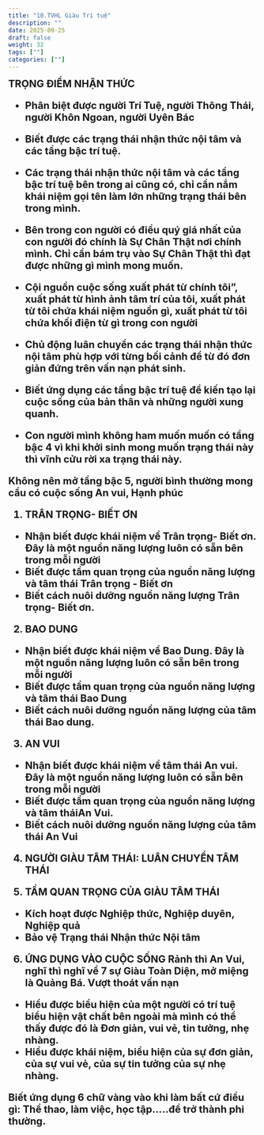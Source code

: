 ```yaml
---
title: "10.TVHL Giàu Trí tuệ"
description: ""
date: 2025-09-25
draft: false
weight: 32
tags: [""]
categories: [""]
---
```


<!-- # 1. TVHL Nhận thức về nhân quả -->
<div style="font-size:20px;">
<span style="font-weight: bold"> TRỌNG ĐIỂM NHẬN THỨC <span>

- Phân biệt được người Trí Tuệ, người Thông Thái, người Khôn Ngoan, người Uyên Bác

- Biết được các trạng thái nhận thức nội tâm và các tầng bậc trí tuệ.

- Các trạng thái nhận thức nội tâm và các tầng bậc trí tuệ bên trong ai cũng có, chỉ cần nắm khái niệm gọi tên làm lớn những trạng thái bên trong mình.

- Bên trong con người có điều quý giá nhất của con người đó chính là Sự Chân Thật nơi chính mình. Chỉ cần bám trụ vào Sự Chân Thật thì đạt được những gì mình mong muốn.

- Cội nguồn cuộc sống xuất phát từ chính tôi”, xuất phát từ hình ảnh tâm trí của tôi, xuất phát từ tôi chứa khái niệm nguồn gì, xuất phát từ tôi chứa khối điện từ gì trong con người

- Chủ động luân chuyển các trạng thái nhận thức nội tâm phù hợp với từng bối cảnh để từ đó đơn giản đứng trên vấn nạn phát sinh.

- Biết ứng dụng các tầng bậc trí tuệ để kiến tạo lại cuộc sống của bản thân và những người xung quanh.

- Con người mình không ham muốn muốn có tầng bậc 4 vì khi khởi sinh mong muốn trạng thái này thì vĩnh cửu rời xa trạng thái này.

Không nên mở tầng bậc 5, người bình thường mong cầu có cuộc sống An vui, Hạnh phúc

1. TRÂN TRỌNG- BIẾT ƠN
- Nhận biết được khái niệm về Trân trọng- Biết ơn. Đây là một nguồn năng lượng luôn có sẵn bên trong mỗi người 
- Biết được tầm quan trọng của nguồn năng lượng và tâm thái Trân trọng - Biết ơn
- Biết cách nuôi dưỡng nguồn năng lượng Trân trọng- Biết ơn.

2. BAO DUNG
- Nhận biết được khái niệm về Bao Dung. Đây là một nguồn năng lượng luôn có sẵn bên trong mỗi người
- Biết được tầm quan trọng của nguồn năng lượng và tâm thái Bao Dung
- Biết cách nuôi dưỡng nguồn năng lượng của tâm thái Bao dung.

3. AN VUI
- Nhận biết được khái niệm về tâm thái An vui. Đây là một nguồn năng lượng luôn có sẵn bên trong mỗi người
- Biết được tầm quan trọng của nguồn năng lượng và tâm tháiAn Vui.
- Biết cách nuôi dưỡng nguồn năng lượng của tâm thái An Vui

4. NGƯỜI GIÀU TÂM THÁI: LUÂN CHUYỂN TÂM THÁI

5. TẦM QUAN TRỌNG CỦA GIÀU TÂM THÁI
- Kích hoạt được Nghiệp thức, Nghiệp duyên, Nghiệp quả
- Bảo vệ Trạng thái Nhận thức Nội tâm

6. ỨNG DỤNG VÀO CUỘC SỐNG
Rảnh thì An Vui, nghĩ thì nghĩ về 7 sự Giàu Toàn Diện, mở miệng là Quảng Bá.
Vượt thoát vấn nạn

- Hiểu được biểu hiện của một người có trí tuệ biểu hiện vật chất bên ngoài mà mình có thể thấy được đó là Đơn giản, vui vẻ, tin tưởng, nhẹ nhàng.
- Hiểu được khái niệm, biểu hiện của sự đơn giản, của sự vui vẻ, của sự tin tưởng của sự nhẹ nhàng.

Biết ứng dụng 6 chữ vàng vào khi làm bất cứ điều gì: Thể thao, làm việc, học tập.....để trở thành phi thường.

<div>